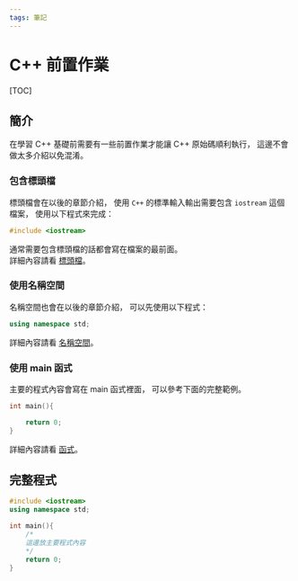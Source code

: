 ```yaml
---
tags: 筆記
---
```


# C++ 前置作業

[TOC]

## 簡介

在學習 C++ 基礎前需要有一些前置作業才能讓 C++ 原始碼順利執行，
這邊不會做太多介紹以免混淆。

### 包含標頭檔

標頭檔會在以後的章節介紹，
使用 `C++` 的標準輸入輸出需要包含 `iostream` 這個檔案，
使用以下程式來完成：  

```cpp
#include <iostream>
```

通常需要包含標頭檔的話都會寫在檔案的最前面。  
詳細內容請看 [標頭檔](../進階/標頭檔.md)。

### 使用名稱空間

名稱空間也會在以後的章節介紹，
可以先使用以下程式：

```cpp
using namespace std;
```

詳細內容請看 [名稱空間](../進階/名稱空間.md)。  

### 使用 main 函式

主要的程式內容會寫在 main 函式裡面，
可以參考下面的完整範例。  

```cpp
int main(){

    return 0;
}
```

詳細內容請看 [函式](函式.md)。  

## 完整程式

```cpp
#include <iostream>
using namespace std;

int main(){
    /*
    這邊放主要程式內容
    */
    return 0;
}
```